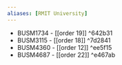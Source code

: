 ```yaml
---
aliases: [RMIT University]
---
```


- BUSM1734 - [[order 19]] ^642b31
- BUSM3115 - [[order 18]] ^7d2841
-   BUSM4360 - [[order 12]] ^ee5f15
-   BUSM4687 - [[order 22]] ^e467ab
